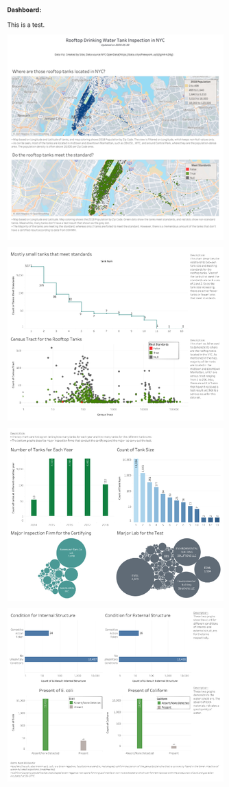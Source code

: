 #### Dashboard:

This is a test.

<p align="center">
	<img src="./workbook/dashboard_1.png" alt="rooftop_water_dashboard_1">
</p>
<p align="center">
	<img src="./workbook/dashboard_2.png" alt="rooftop_water_dashboard_2">
</p>
<p align="center">
	<img src="./workbook/dashboard_3.png" alt="rooftop_water_dashboard_2">
</p>
<p align="center">
	<img src="./workbook/dashboard_4.png" alt="rooftop_water_dashboard_2">
</p>


